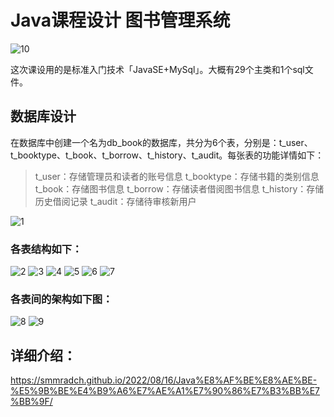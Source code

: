 # Java课程设计 图书管理系统

![10](https://s1.328888.xyz/2022/09/25/Vfftk.png)

这次课设用的是标准入门技术「JavaSE+MySql」。大概有29个主类和1个sql文件。
## 数据库设计
在数据库中创建一个名为db_book的数据库，共分为6个表，分别是：t_user、t_booktype、t_book、t_borrow、t_history、t_audit。每张表的功能详情如下：
> t_user：存储管理员和读者的账号信息
> t_booktype：存储书籍的类别信息
> t_book：存储图书信息
> t_borrow：存储读者借阅图书信息
> t_history：存储历史借阅记录
> t_audit：存储待审核新用户

![1](https://s1.328888.xyz/2022/09/25/VfwSd.png)

### 各表结构如下：

![2](https://s1.328888.xyz/2022/09/25/VfakB.png)
![3](https://s1.328888.xyz/2022/09/25/VfkJR.png)
![4](https://s1.328888.xyz/2022/09/25/Vf9B6.png)
![5](https://s1.328888.xyz/2022/09/25/VfcYI.png)
![6](https://s1.328888.xyz/2022/09/25/Vf20j.png)
![7](https://s1.328888.xyz/2022/09/25/VfIor.png)

### 各表间的架构如下图：

![8](https://s1.328888.xyz/2022/09/25/VfMmm.png)
![9](https://s1.328888.xyz/2022/09/25/VfPk7.png)

## 详细介绍：
https://smmradch.github.io/2022/08/16/Java%E8%AF%BE%E8%AE%BE-%E5%9B%BE%E4%B9%A6%E7%AE%A1%E7%90%86%E7%B3%BB%E7%BB%9F/
